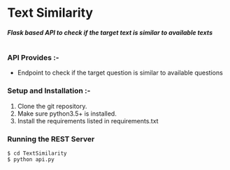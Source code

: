 # Text Similarity

##### Flask based API to check if the target text is similar to available texts
#


### API Provides :-

* Endpoint to check if the target question is similar to available questions

### Setup and Installation :-

1. Clone the git repository.
2. Make sure python3.5+ is installed.
3. Install the requirements listed in requirements.txt

### Running the REST Server
```emacs
$ cd TextSimilarity
$ python api.py
```